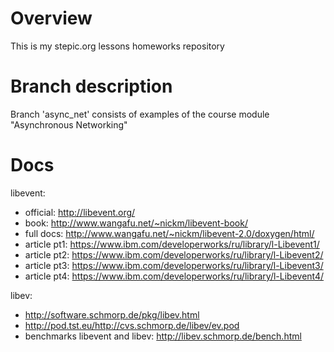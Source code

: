 # Overview
This is my stepic.org lessons homeworks repository

# Branch description
Branch 'async_net' consists of examples of the course module "Asynchronous Networking"

# Docs

libevent:
* official: http://libevent.org/
* book: http://www.wangafu.net/~nickm/libevent-book/
* full docs: http://www.wangafu.net/~nickm/libevent-2.0/doxygen/html/
* article pt1: https://www.ibm.com/developerworks/ru/library/l-Libevent1/
* article pt2: https://www.ibm.com/developerworks/ru/library/l-Libevent2/
* article pt3: https://www.ibm.com/developerworks/ru/library/l-Libevent3/
* article pt4: https://www.ibm.com/developerworks/ru/library/l-Libevent4/

libev:
* http://software.schmorp.de/pkg/libev.html
* http://pod.tst.eu/http://cvs.schmorp.de/libev/ev.pod
* benchmarks libevent and libev: http://libev.schmorp.de/bench.html
